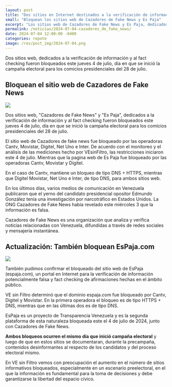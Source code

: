```yaml
---
layout: post
title: "Dos sitios en Internet destinados a la verificación de información falsa fueron bloqueados en Venezuela"
small: "Bloquean los sitios web de Cazadores de Fake News y Es Paja"
excerpt: "Los sitios web de Cazadores de Fake News y Es Paja, dedicados a la verificación de información y al fact checking fueron bloqueados el día en que se inició la campaña electoral."
permalink: /noticias/2024-07-04-cazadores_de_fake_news/
date: 2024-07-04 12:00:00 -0400
categories: repote
image: /res/post_img/2024-07-04.png
---
```


Dos sitios web, dedicados a la verificación de información y al fact checking fueron bloqueados este jueves 4 de julio, día en que se inició la campaña electoral para los comicios presidenciales del 28 de julio.

## Bloquean el sitio web de Cazadores de Fake News
![](/res/post_img/2024-07-04a.png)

Dos sitios web, "Cazadores de Fake News" y "Es Paja", dedicados a la verificación de información y al fact checking fueron bloqueados este jueves 4 de julio, día en que se inició la campaña electoral para los comicios presidenciales del 28 de julio.

El sitio web de Cazadores de fake news fue bloqueado por las operadoras Cantv, Movistar, Digitel, Net Uno e Inter. De acuerdo con el monitoreo y el análisis de las mediciones hecho por VEsinFiltro, las restricciones iniciaron este 4 de julio. Mientras que la pagina web de Es Paja fue bloqueado por las operadoras Cantv, Movistar y Digitel.

En el caso de Cantv, mantiene un bloqueo de tipo DNS + HTTPS, mientras que Digitel Movistar, Net Uno e Inter, de tipo DNS, para ambos sitios web.

En los últimos días, varios medios de comunicación en Venezuela publicaron que el yerno del candidato presidencial opositor Edmundo González tenía una investigación por narcotráfico en Estados Unidos. La ONG Cazadores de Fake News había revelado este miércoles 3 que la información es falsa.

Cazadores de Fake News es una organización que analiza y verifica noticias relacionadas con Venezuela, difundidas a través de redes sociales y mensajería instantánea.

## Actualización: También bloquean EsPaja.com
![](/res/post_img/2024-07-04b.png)

También pudimos confirmar el bloqueado del sitio web de EsPaja (espaja.com), un portal en Internet para la verificación de información potencialmente falsa y fact checking de afirmaciones hechas en el ámbito público.

VE sin Filtro determinó que el dominio espaja.com fue bloqueado por Cantv, Digitel y Movistar. En la primera operadora el bloqueo es de tipo HTTPS + DNS, mientras que en las últimas dos es de tipo DNS.

EsPaja es un proyecto de Transparencia Venezuela y es la segunda plataforma de esta naturaleza bloqueada este el 4 de julio de 2024, junto con Cazadores de Fake News.

**Ambos bloqueos ocurren el mismo día que inició campaña electoral** y luego de que en estos sitios se documentaran, durante la precampaña, contenidos desinformantes al respecto de los candidatos y del proceso electoral mismo. 

En VE sin Filtro vemos con preocupación el aumento en el número de sitios informativos bloqueados, especialmente en un escenario preelectoral, en el que la información es fundamental para la toma de decisiones y debe garantizarse la libertad del espacio cívico.
